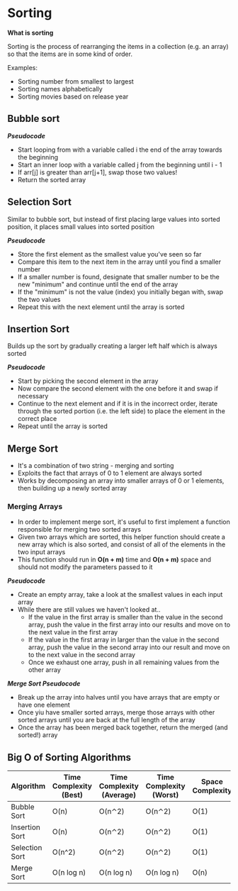 # Sorting

**What is sorting**

Sorting is the process of rearranging the items in a collection (e.g. an array) so that the items are in some kind of order.

Examples:
- Sorting number from smallest to largest
- Sorting names alphabetically
- Sorting movies based on release year

## Bubble sort

***Pseudocode***

- Start looping from with a variable called i the end of the array towards the beginning
- Start an inner loop with a variable called j from the beginning until i - 1
- If arr[j] is greater than arr[j+1], swap those two values!
- Return the sorted array

## Selection Sort

Similar to bubble sort, but instead of first placing large values into sorted position, it places small values into sorted position

***Pseudocode***

- Store the first element as the smallest value you've seen so far
- Compare this item to the next item in the array until you find a smaller number
- If a smaller number is found, designate that smaller number to be the new "minimum" and continue until the end of the array
- If the "minimum" is not the value (index) you initially began with, swap the two values
- Repeat this with the next element until the array is sorted

## Insertion Sort

Builds up the sort by gradually creating a larger left half which is always sorted

***Pseudocode***

- Start by picking the second element in the array
- Now compare the second element with the one before it and swap if necessary
- Continue to the next element and if it is in the incorrect order, iterate through the sorted portion (i.e. the left side) to place the element in the correct place
- Repeat until the array is sorted


## Merge Sort

- It's a combination of two string - merging and sorting
- Exploits the fact that arrays of 0 to 1 element are always sorted
- Works by decomposing an array into smaller arrays of 0 or 1 elements, then building up a newly sorted array

### Merging Arrays

- In order to implement merge sort, it's useful to first implement a function responsible for merging two sorted arrays
- Given two arrays which are sorted, this helper function should create a new array which is also sorted, and consist of all of the elements in the two input arrays
- This function should run in **O(n + m)** time and **O(n + m)** space and should not modify the parameters passed to it

***Pseudocode***

- Create an empty array, take a look at the smallest values in each input array
- While there are still values we haven't looked at..
  - If the value in the first array is smaller than the value in the second array, push the value in the first array into our results and move on to the next value in the first array
  - If the value in the first array in larger than the value in the second array, push the value in the second array into our result and move on to the next value in the second array
  - Once we exhaust one array, push in all remaining values from the other array

***Merge Sort Pseudocode*** 

- Break up the array into halves until you have arrays that are empty or have one element
- Once yiu have smaller sorted arrays, merge those arrays with other sorted arrays until you are back at the full length of the array
- Once the array has been merged back together, return the merged (and sorted!) array

## Big O of Sorting Algorithms

Algorithm | Time Complexity (Best) | Time Complexity (Average) | Time Complexity (Worst) |Space Complexity
--- | --- | --- | --- |--- 
Bubble Sort | O(n) | O(n⌃2) | O(n⌃2) | O(1)|
Insertion Sort | O(n) | O(n⌃2) | O(n⌃2) | O(1)|
Selection Sort | O(n^2) | O(n⌃2) | O(n⌃2) | O(1)|
Merge Sort | O(n log n) | O(n log n) | O(n log n) | O(n)

